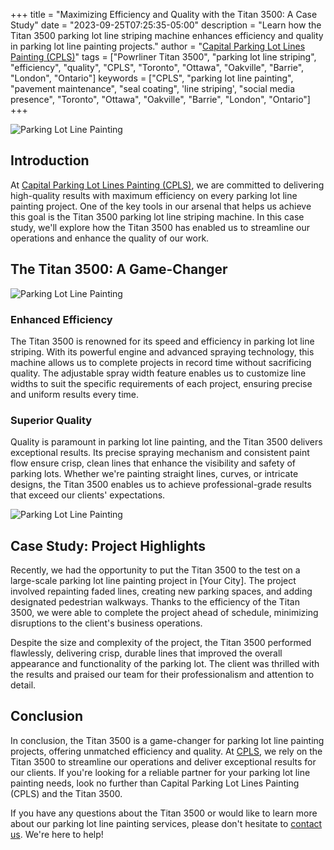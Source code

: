 +++
title = "Maximizing Efficiency and Quality with the Titan 3500: A Case Study"
date = "2023-09-25T07:25:35-05:00"
description = "Learn how the Titan 3500 parking lot line striping machine enhances efficiency and quality in parking lot line painting projects."
author = "[Capital Parking Lot Lines Painting (CPLS)](https://capitalpaintingservices.ca/)"
tags = ["Powrliner Titan 3500", "parking lot line striping", "efficiency", "quality", "CPLS", "Toronto", "Ottawa", "Oakville", "Barrie", "London", "Ontario"]
keywords = ["CPLS", "parking lot line painting", "pavement maintenance", "seal coating", 'line striping', "social media presence", "Toronto", "Ottawa", "Oakville", "Barrie", "London", "Ontario"]
+++

![Parking Lot Line Painting](/blog/titan29.jpeg "The Titan 3500 powrliner")
## Introduction

At [Capital Parking Lot Lines Painting (CPLS)](https://capitalpaintingservices.ca/), we are committed to delivering high-quality results with maximum efficiency on every parking lot line painting project. One of the key tools in our arsenal that helps us achieve this goal is the Titan 3500 parking lot line striping machine. In this case study, we'll explore how the Titan 3500 has enabled us to streamline our operations and enhance the quality of our work.

## The Titan 3500: A Game-Changer
![Parking Lot Line Painting](/blog/titan2.jpeg "The Titan 3500: A Game-Changer")

### Enhanced Efficiency

The Titan 3500 is renowned for its speed and efficiency in parking lot line striping. With its powerful engine and advanced spraying technology, this machine allows us to complete projects in record time without sacrificing quality. The adjustable spray width feature enables us to customize line widths to suit the specific requirements of each project, ensuring precise and uniform results every time.

### Superior Quality

Quality is paramount in parking lot line painting, and the Titan 3500 delivers exceptional results. Its precise spraying mechanism and consistent paint flow ensure crisp, clean lines that enhance the visibility and safety of parking lots. Whether we're painting straight lines, curves, or intricate designs, the Titan 3500 enables us to achieve professional-grade results that exceed our clients' expectations.

![Parking Lot Line Painting](/blog/titan.jpeg "The Titan 3500 Powrliner")

## Case Study: Project Highlights

Recently, we had the opportunity to put the Titan 3500 to the test on a large-scale parking lot line painting project in [Your City]. The project involved repainting faded lines, creating new parking spaces, and adding designated pedestrian walkways. Thanks to the efficiency of the Titan 3500, we were able to complete the project ahead of schedule, minimizing disruptions to the client's business operations.

Despite the size and complexity of the project, the Titan 3500 performed flawlessly, delivering crisp, durable lines that improved the overall appearance and functionality of the parking lot. The client was thrilled with the results and praised our team for their professionalism and attention to detail.

## Conclusion

In conclusion, the Titan 3500 is a game-changer for parking lot line painting projects, offering unmatched efficiency and quality. At [CPLS](https://capitalpaintingservices.ca/), we rely on the Titan 3500 to streamline our operations and deliver exceptional results for our clients. If you're looking for a reliable partner for your parking lot line painting needs, look no further than Capital Parking Lot Lines Painting (CPLS) and the Titan 3500.

If you have any questions about the Titan 3500 or would like to learn more about our parking lot line painting services, please don't hesitate to [contact us](https://capitalpaintingservices.ca/). We're here to help!
